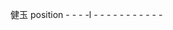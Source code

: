 健玉 position
            - 
            - 
            - 
            -l
            - 
        - 
        - 
        - 
        - 
        - 
        - 
        - 
        - 
        - 
        - 